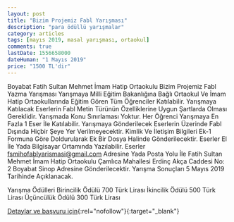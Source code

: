 ```yaml
---
layout: post
title: "Bizim Projemiz Fabl Yarışması"
description: "para ödüllü yarışmalar"
category: articles
tags: [mayıs 2019, masal yarışması, ortaokul]
comments: true
lastDate: 1556658000
dateHuman: "1 Mayıs 2019"
price: "1500 TL'dir"
---
```


Boyabat Fatih Sultan Mehmet İmam Hatip Ortaokulu Bizim Projemiz Fabl Yazma Yarışması
Yarışmaya Milli Eğitim Bakanlığına Bağlı Ortaokul Ve İmam Hatip Ortaokullarında Eğitim Gören Tüm Öğrenciler Katılabilir.
Yarışmaya Katılacak Eserlerin Fabl Metin Türünün Özelliklerine Uygun Şartlarda Olması Gereklidir.
Yarışmada Konu Sınırlaması Yoktur.
Her Öğrenci Yarışmaya En Fazla 1 Eser İle Katılabilir.
Yarışmaya Gönderilecek Eserlerin Üzerinde Fabl Dışında Hiçbir Şeye Yer Verilmeyecektir. Kimlik Ve İletişim Bilgileri Ek-1 Formuna Göre Doldurularak Ek Bir Dosya Halinde Gönderilecektir.
Eserler El İle Yada Bilgisayar Ortamında Yazılabilir.
Eserler fsmihofablyarismasi@gmail.com Adresine Yada Posta Yolu İle Fatih Sultan Mehmet İmam Hatip Ortaokulu Çamlıca Mahallesi Erdinç Akça Caddesi No: 2 Boyabat Sinop Adresine Gönderilecektir.
Yarışma Sonuçları 5 Mayıs 2019 Tarihinde Açıklanacak.

Yarışma Ödülleri
Birincilik Ödülü 700 Türk Lirası
İkincilik Ödülü 500 Türk Lirası
Üçüncülük Ödülü 300 Türk Lirası

[Detaylar ve başvuru için](https://www.guncel-egitim.org/bizim-projemiz-fabl-yazma-yarismasi/?utm_source=edebiyatyarismalari.com&utm_medium=affiliate&utm_campaign=cpc){:rel="nofollow"}{:target="_blank"}
